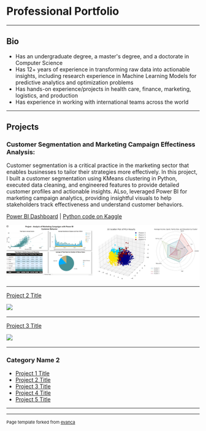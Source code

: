 # Professional Portfolio

---

## Bio

- Has an undergraduate degree, a master's degree, and a doctorate in Computer Science
- Has 12+ years of experience in transforming raw data into actionable insights, including research experience in Machine Learning Models for predictive analytics and optimization problems
- Has hands-on experience/projects in health care, finance, marketing, logistics, and production
- Has experience in working with international teams across the world

---
  
## Projects 

### Customer Segmentation and Marketing Campaign Effectiness Analysis:

Customer segmentation is a critical practice in the marketing sector that enables businesses to tailor their strategies more effectively. In this project, I built a customer segmentation using KMeans clustering in Python, executed data cleaning, and engineered features to provide detailed customer profiles and actionable insights. ALso, leveraged Power BI for marketing campaign analytics, providing insightful visuals to help stakeholders track effectiveness and understand customer behaviors.

[Power BI Dashboard](https://app.powerbi.com/view?r=eyJrIjoiZmU1Mjc3YTMtMzU5NC00ZWNjLWI3YzQtYjc3OWZmMjM2ZGI3IiwidCI6IjU2MDA3ZmIyLWUzZjgtNDY5YS1iNTE3LWQzNjYyNDcyYWY3OSJ9) | [Python code on Kaggle](https://www.kaggle.com/code/murilozangari/customer-segmentation-eda-clustering) 

<img src="images/thumb_1.png"/>

---
[Project 2 Title](/pdf/sample_presentation.pdf)

<img src="images/dummy_thumbnail.jpg?raw=true"/>

---
[Project 3 Title](http://example.com/)

<img src="images/dummy_thumbnail.jpg?raw=true"/>

---

### Category Name 2

- [Project 1 Title](http://example.com/)
- [Project 2 Title](http://example.com/)
- [Project 3 Title](http://example.com/)
- [Project 4 Title](http://example.com/)
- [Project 5 Title](http://example.com/)

---




---
<p style="font-size:11px">Page template forked from <a href="https://github.com/evanca/quick-portfolio">evanca</a></p>
<!-- Remove above link if you don't want to attibute -->
